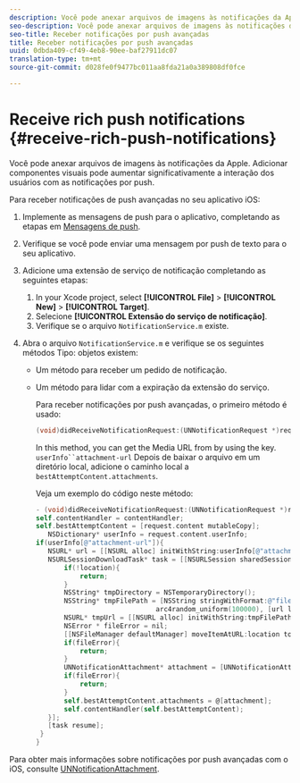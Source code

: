 ```yaml
---
description: Você pode anexar arquivos de imagens às notificações da Apple. Adicionar componentes visuais pode aumentar significativamente a interação dos usuários com as notificações por push.
seo-description: Você pode anexar arquivos de imagens às notificações da Apple. Adicionar componentes visuais pode aumentar significativamente a interação dos usuários com as notificações por push.
seo-title: Receber notificações por push avançadas
title: Receber notificações por push avançadas
uuid: 0dbda409-cf49-4eb8-90ee-baf27911dc07
translation-type: tm+mt
source-git-commit: d028fe0f9477bc011aa8fda21a0a389808df0fce

---
```



# Receive rich push notifications {#receive-rich-push-notifications}

Você pode anexar arquivos de imagens às notificações da Apple. Adicionar componentes visuais pode aumentar significativamente a interação dos usuários com as notificações por push.

Para receber notificações de push avançadas no seu aplicativo iOS:

1. Implemente as mensagens de push para o aplicativo, completando as etapas em [Mensagens de push](/help/ios/messaging-main/push-messaging/push-messaging.md).
1. Verifique se você pode enviar uma mensagem por push de texto para o seu aplicativo.
1. Adicione uma extensão de serviço de notificação completando as seguintes etapas:

   1. In your Xcode project, select  **[!UICONTROL File]** &gt; **[!UICONTROL New]** &gt; **[!UICONTROL Target]**.
   1. Selecione **[!UICONTROL Extensão do serviço de notificação]**.
   1. Verifique se o arquivo `NotificationService.m` existe.

1. Abra o arquivo `NotificationService.m` e verifique se os seguintes métodos Tipo: objetos existem:

   * Um método para receber um pedido de notificação.
   * Um método para lidar com a expiração da extensão do serviço.

      Para receber notificações por push avançadas, o primeiro método é usado:

      ```objective-c
      (void)didReceiveNotificationRequest:(UNNotificationRequest *)request withContentHandler:(void (^)(UNNotificationContent *contentToDeliver))contentHandler;
      ```

      In this method, you can get the Media URL from  by using the  key. `userInfo``attachment-url` Depois de baixar o arquivo em um diretório local, adicione o caminho local a `bestAttemptContent.attachments`.

      Veja um exemplo do código neste método:

      ```objective-c
      - (void)didReceiveNotificationRequest:(UNNotificationRequest *)request withContentHandler:(void (^)(UNNotificationContent * _Nonnull))contentHandler {
      self.contentHandler = contentHandler;
      self.bestAttemptContent = [request.content mutableCopy];
         NSDictionary* userInfo = request.content.userInfo;
      if(userInfo[@"attachment-url"]){
         NSURL* url = [[NSURL alloc] initWithString:userInfo[@"attachment-url"]];
         NSURLSessionDownloadTask* task = [[NSURLSession sharedSession] downloadTaskWithURL:url completionHandler:^(NSURL * _Nullable location, NSURLResponse * _Nullable response, NSError * _Nullable error) {
             if(!location){
                 return;
             }
             NSString* tmpDirectory = NSTemporaryDirectory();
             NSString* tmpFilePath = [NSString stringWithFormat:@"file://%@%d%d%@", tmpDirectory, arc4random_uniform(100000),
                                    arc4random_uniform(100000), [url lastPathComponent]];
             NSURL* tmpUrl = [[NSURL alloc] initWithString:tmpFilePath];
             NSError * fileError = nil;
             [[NSFileManager defaultManager] moveItemAtURL:location toURL:tmpUrl error:&amp;fileError];
             if(fileError){
                 return;
             }
             UNNotificationAttachment* attachment = [UNNotificationAttachment attachmentWithIdentifier:@"video" URL:tmpUrl options:nil error:&amp;fileError];
             if(fileError){
                 return;
             }
             self.bestAttemptContent.attachments = @[attachment];
             self.contentHandler(self.bestAttemptContent);
         }];
         [task resume];
       }
      }
      ```


Para obter mais informações sobre notificações por push avançadas com o iOS, consulte [UNNotificationAttachment](https://developer.apple.com/documentation/usernotifications/unnotificationattachment).
